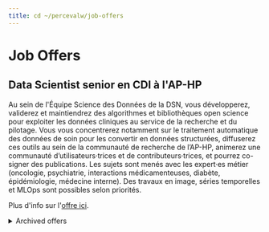 ```yaml
---
title: cd ~/percevalw/job-offers
---
```

# Job Offers

## Data Scientist senior en CDI à l'AP-HP

Au sein de l'Équipe Science des Données de la DSN, vous développerez, validerez et maintiendrez des algorithmes et bibliothèques open science pour exploiter les données cliniques au service de la recherche et du pilotage. Vous vous concentrerez notamment sur le traitement automatique des données de soin pour les convertir en données structurées, diffuserez ces outils au sein de la communauté de recherche de l’AP-HP, animerez une communauté d’utilisateurs·trices et de contributeurs·trices, et pourrez co-signer des publications. Les sujets sont menés avec les expert·es métier (oncologie, psychiatrie, interactions médicamenteuses, diabète, épidémiologie, médecine interne). Des travaux en image, séries temporelles et MLOps sont possibles selon priorités.

Plus d'info sur l'[offre ici](https://www.welcometothejungle.com/fr/companies/aphp/jobs/data-scientist-specialise-en-dev-logiciel-f-h_paris).

<details>
<summary>Archived offers</summary>

## Data Scientist / ML Engineer en apprentissage à l'AP-HP

L'Équipe Science des Données de la DSN cherche à pourvoir un poste en apprentissage de Data Scientist / ML Engineer. Vous contribuerez au développement et à la maintenance de bibliothèques Python open-source, notamment [EDS-PDF](https://github.com/aphp/edspdf) pour extraire et structurer automatiquement le contenu des rapports médicaux stockés en PDF, en mobilisant des méthodes de deep learning et de big data.   
Si vous maitrisez Python, le deep learning, suivez une formation en data science et que la santé vous intéresse, ce poste est fait pour vous !

Plus d'infos sur l'[offre ici](https://recrutement.aphp.fr/jobs/659643).

</details>
